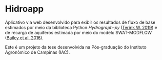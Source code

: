 # Hidroapp

Aplicativo via web desenvolvido para exibir os resultados de fluxo de base estimados por meio da biblioteca Python *Hydrograph-py* ([Terink W. 2019](https://app.readthedocs.org/projects/hydrograph-py/downloads/pdf/latest/)) e de recarga de aquíferos estimada por meio do modelo SWAT-MODFLOW ([Bailey et al. 2016](https://onlinelibrary.wiley.com/doi/full/10.1002/hyp.10933)).

Este é um projeto da tese desenvolvida na Pós-graduação do Instituto Agronômico de Campinas (IAC).
